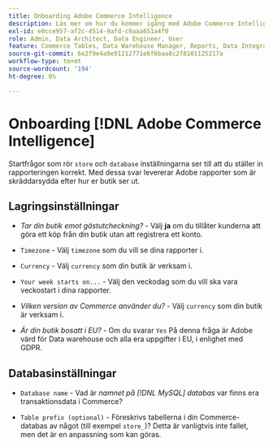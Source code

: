 ```yaml
---
title: Onboarding Adobe Commerce Intelligence
description: Läs mer om hur du kommer igång med Adobe Commerce Intelligence.
exl-id: e0cce957-af2c-4514-9afd-c9aaa651a4f0
role: Admin, Data Architect, Data Engineer, User
feature: Commerce Tables, Data Warehouse Manager, Reports, Data Integration
source-git-commit: 6e2f9e4a9e91212771e6f6baa8c2f8101125217a
workflow-type: tm+mt
source-wordcount: '194'
ht-degree: 0%

---
```


# Onboarding [!DNL Adobe Commerce Intelligence]

Startfrågor som rör `store` och `database` inställningarna ser till att du ställer in rapporteringen korrekt. Med dessa svar levererar Adobe rapporter som är skräddarsydda efter hur er butik ser ut.

## Lagringsinställningar

- *Tar din butik emot gästutcheckning?* - Välj **ja** om du tillåter kunderna att göra ett köp från din butik utan att registrera ett konto.

- `Timezone` - Välj `timezone` som du vill se dina rapporter i.

- `Currency` - Välj `currency` som din butik är verksam i.

- `Your week starts on...` - Välj den veckodag som du vill ska vara veckostart i dina rapporter.

- *Vilken version av Commerce använder du?* - Välj `currency` som din butik är verksam i.

- *Är din butik bosatt i EU?* - Om du svarar `Yes` På denna fråga är Adobe värd för Data warehouse och alla era uppgifter i EU, i enlighet med GDPR.

## Databasinställningar

- `Database name` - Vad är *namnet på [!DNL MySQL] databas* var finns era transaktionsdata i Commerce?

- `Table prefix (optional)` - Föreskrivs tabellerna i din Commerce-databas av något (till exempel `store_`)? Detta är vanligtvis inte fallet, men det är en anpassning som kan göras.
